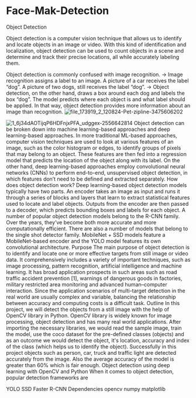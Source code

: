# Face-Mak-Detection
Object Detection

Object detection is a computer vision technique that allows us to identify and locate objects in an image or video. With this kind of identification and localization, object detection can be used to count objects in a scene and determine and track their precise locations, all while accurately labeling them.

Object detection is commonly confused with image recognition. -> Image recognition assigns a label to an image.
A picture of a car receives the label “dog”. A picture of two dogs, still receives the label “dog”. -> 
Object detection, on the other hand, draws a box around each dog and labels the box “dog”. The model predicts where each 
object is and what label should be applied. In that way, object detection provides more information about an image than recognition.
![file_173919_2_120824-Pet-zipline-3475606202](https://user-images.githubusercontent.com/80669502/175998635-6e9eb9a7-4655-4e9a-bd50-7f0cc6022f11.jpg)

![1_6j34dAOTijqP6HDFnjxPFA_udggex-2556642814](https://user-images.githubusercontent.com/80669502/175998153-5835b7b3-9d5b-4302-9ee1-34a4c1e930b6.jpg)
Object detection can be broken down into machine learning-based approaches and deep learning-based approaches.
In more traditional ML-based approaches, computer vision techniques are used to look at various features of an image, such as the color histogram or edges, to identify groups of pixels that may belong to an object. These features are then fed into a regression model that predicts the location of the object along with its label.
On the other hand, deep learning-based approaches employ convolutional neural networks (CNNs) to perform end-to-end, unsupervised object detection, in which features don’t need to be defined and extracted separately.
How does object detection work?
Deep learning-based object detection models typically have two parts. An encoder takes an image as input and runs it through a series of blocks and layers that learn to extract statistical features used to locate and label objects. Outputs from the encoder are then passed to a decoder, which predicts bounding boxes and labels for each object.
A number of popular object detection models belong to the R-CNN family. Over the years, they’ve become both more accurate and more computationally efficient. There are also a number of models that belong to the single shot detector family. MobileNet + SSD models feature a MobileNet-based encoder and the YOLO model features its own convolutional architecture.
Purpose
The main purpose of object detection is to identify and locate one or more effective targets from still image or video data. It comprehensively includes a variety of important techniques, such as image processing, pattern recognition, artificial intelligence and machine learning.
It has broad application prospects in such areas such as road traffic accident prevention [1], warnings of dangerous goods in factories, military restricted area monitoring and advanced human–computer interaction.
Since the application scenarios of multi-target detection in the real world are usually complex and variable, balancing the relationship between accuracy and computing costs is a difficult task.
Outline
In this project, we will detect the objects from a still image with the help of OpenCV library in Python. OpenCV library is widely known for image processing, object detection and has many real world applications.
After importing the necessary libraries, we would read the sample image, train the model, use the coco dataset for the pre-defined classes (objects) and as an outcome we would detect the object, it's location, accuracy and index of the class (which helps us to identify the object).
Successfully in this project objects such as person, car, truck and traffic light are detected accurately from the image. Also the average accuracy of the model is greater than 60% which is fair enough.
Object detection using deep learning with OpenCV and Python
When it comes to object detection, popular detection frameworks are

YOLO
SSD
Faster R-CNN
Dependencies
opencv
numpy
matplotlib
